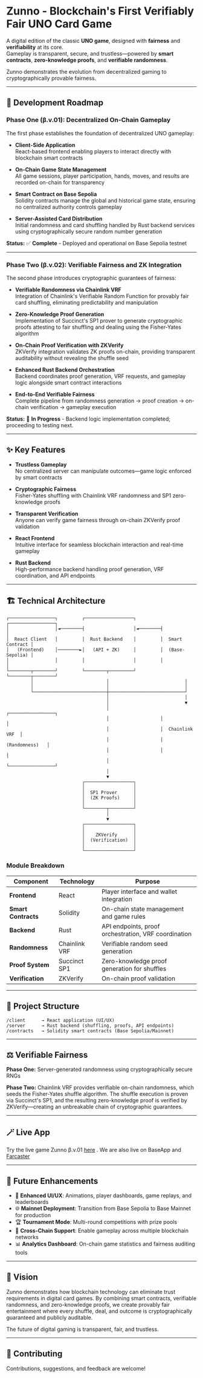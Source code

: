 # Zunno - Blockchain's First Verifiably Fair UNO Card Game

A digital edition of the classic **UNO game**, designed with **fairness** and **verifiability** at its core.  
Gameplay is transparent, secure, and trustless—powered by **smart contracts**, **zero-knowledge proofs**, and **verifiable randomness**.

Zunno demonstrates the evolution from decentralized gaming to cryptographically provable fairness.

---

## 🎯 Development Roadmap

### **Phase One (β.v.01): Decentralized On-Chain Gameplay**

The first phase establishes the foundation of decentralized UNO gameplay:

- **Client-Side Application**  
  React-based frontend enabling players to interact directly with blockchain smart contracts
  
- **On-Chain Game State Management**  
  All game sessions, player participation, hands, moves, and results are recorded on-chain for transparency
  
- **Smart Contract on Base Sepolia**  
  Solidity contracts manage the global and historical game state, ensuring no centralized authority controls gameplay
  
- **Server-Assisted Card Distribution**  
  Initial randomness and card shuffling handled by Rust backend services using cryptographically secure random number generation

**Status:** ✅ **Complete** - Deployed and operational on Base Sepolia testnet

---

### **Phase Two (β.v.02): Verifiable Fairness and ZK Integration**

The second phase introduces cryptographic guarantees of fairness:

- **Verifiable Randomness via Chainlink VRF**  
  Integration of Chainlink's Verifiable Random Function for provably fair card shuffling, eliminating predictability and manipulation
  
- **Zero-Knowledge Proof Generation**  
  Implementation of Succinct's SP1 prover to generate cryptographic proofs attesting to fair shuffling and dealing using the Fisher-Yates algorithm
  
- **On-Chain Proof Verification with ZKVerify**  
  ZKVerify integration validates ZK proofs on-chain, providing transparent auditability without revealing the shuffle seed
  
- **Enhanced Rust Backend Orchestration**  
  Backend coordinates proof generation, VRF requests, and gameplay logic alongside smart contract interactions
  
- **End-to-End Verifiable Fairness**  
  Complete pipeline from randomness generation → proof creation → on-chain verification → gameplay execution

**Status:** 🚧 **In Progress** - Backend logic implementation completed; proceeding to testing next.

---

## ✨ Key Features

- **Trustless Gameplay**  
  No centralized server can manipulate outcomes—game logic enforced by smart contracts
  
- **Cryptographic Fairness**  
  Fisher-Yates shuffling with Chainlink VRF randomness and SP1 zero-knowledge proofs
  
- **Transparent Verification**  
  Anyone can verify game fairness through on-chain ZKVerify proof validation
  
- **React Frontend**  
  Intuitive interface for seamless blockchain interaction and real-time gameplay
  
- **Rust Backend**  
  High-performance backend handling proof generation, VRF coordination, and API endpoints

---

## 🏗️ Technical Architecture

```
┌─────────────────┐         ┌──────────────────┐         ┌─────────────────┐
│                 │◄────────┤                  │◄────────┤                 │
│  React Client   │         │  Rust Backend    │         │  Smart Contract │
│   (Frontend)    │────────►│   (API + ZK)     │         │  (Base-Sepolia) │
│                 │         │                  │         │                 │
└────────┬────────┘         └────────┬─────────┘         └────────┬────────┘
         │                           │                            │
         │                           │                            │
         └───────────────────────────┼────────────────────────────┘
                                     │                            │
                                     │                            ▼
                                     │                   ┌─────────────────┐
                                     │                   │                 │
                                     │                   │  Chainlink VRF  │
                                     │                   │  (Randomness)   │
                                     │                   │                 │
                                     │                   └─────────────────┘
                                     │
                                     ▼
                            ┌──────────────────┐
                            │                  │
                            │  SP1 Prover      │
                            │  (ZK Proofs)     │
                            │                  │
                            └────────┬─────────┘
                                     │
                                     ▼
                            ┌──────────────────┐
                            │                  │
                            │    ZKVerify      │
                            │  (Verification)  │
                            │                  │
                            └──────────────────┘
```

### **Module Breakdown**

| Component | Technology | Purpose |
|-----------|-----------|---------|
| **Frontend** | React | Player interface and wallet integration |
| **Smart Contracts** | Solidity | On-chain state management and game rules |
| **Backend** | Rust | API endpoints, proof orchestration, VRF coordination |
| **Randomness** | Chainlink VRF | Verifiable random seed generation |
| **Proof System** | Succinct SP1 | Zero-knowledge proof generation for shuffles |
| **Verification** | ZKVerify | On-chain proof validation |

---

## 📂 Project Structure

```
/client      → React application (UI/UX)
/server      → Rust backend (shuffling, proofs, API endpoints)
/contracts   → Solidity smart contracts (Base Sepolia/Mainnet)
```

---

## ⚖️ Verifiable Fairness

**Phase One:** Server-generated randomness using cryptographically secure RNGs

**Phase Two:** Chainlink VRF provides verifiable on-chain randomness, which seeds the Fisher-Yates shuffle algorithm. The shuffle execution is proven via Succinct's SP1, and the resulting zero-knowledge proof is verified by ZKVerify—creating an unbreakable chain of cryptographic guarantees.

---

## 🪄 Live App

Try the live game Zunno β.v.01 [here](https://zunno.xyz) . 
We are also live on BaseApp and [Farcaster](https://farcaster.xyz/miniapps/sT0wxMVbxIg_/zunno)

---

## 🚀 Future Enhancements

- 🎨 **Enhanced UI/UX**: Animations, player dashboards, game replays, and leaderboards
- 🌐 **Mainnet Deployment**: Transition from Base Sepolia to Base Mainnet for production
- 🏆 **Tournament Mode**: Multi-round competitions with prize pools
- 🔄 **Cross-Chain Support**: Enable gameplay across multiple blockchain networks
- 📊 **Analytics Dashboard**: On-chain game statistics and fairness auditing tools

---

## 🔮 Vision

Zunno demonstrates how blockchain technology can eliminate trust requirements in digital card games. By combining smart contracts, verifiable randomness, and zero-knowledge proofs, we create provably fair entertainment where every shuffle, deal, and outcome is cryptographically guaranteed and publicly auditable.

The future of digital gaming is transparent, fair, and trustless.

---

## 🤝 Contributing

Contributions, suggestions, and feedback are welcome!
